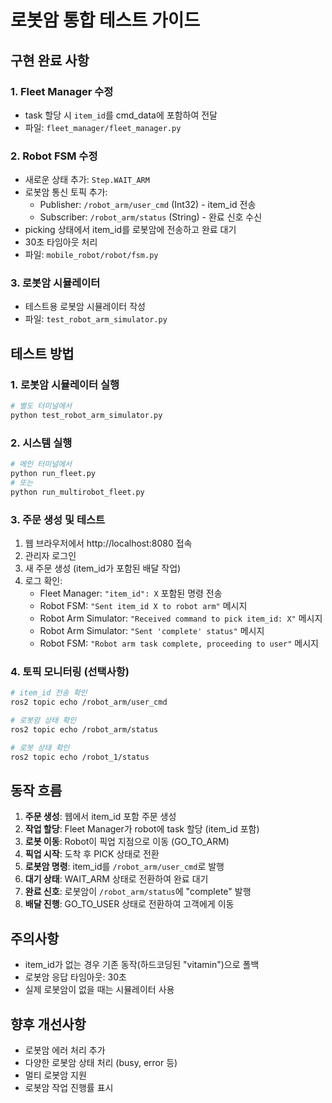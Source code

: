 # 로봇암 통합 테스트 가이드

## 구현 완료 사항

### 1. Fleet Manager 수정
- task 할당 시 `item_id`를 cmd_data에 포함하여 전달
- 파일: `fleet_manager/fleet_manager.py`

### 2. Robot FSM 수정  
- 새로운 상태 추가: `Step.WAIT_ARM`
- 로봇암 통신 토픽 추가:
  - Publisher: `/robot_arm/user_cmd` (Int32) - item_id 전송
  - Subscriber: `/robot_arm/status` (String) - 완료 신호 수신
- picking 상태에서 item_id를 로봇암에 전송하고 완료 대기
- 30초 타임아웃 처리
- 파일: `mobile_robot/robot/fsm.py`

### 3. 로봇암 시뮬레이터
- 테스트용 로봇암 시뮬레이터 작성
- 파일: `test_robot_arm_simulator.py`

## 테스트 방법

### 1. 로봇암 시뮬레이터 실행
```bash
# 별도 터미널에서
python test_robot_arm_simulator.py
```

### 2. 시스템 실행
```bash
# 메인 터미널에서
python run_fleet.py
# 또는
python run_multirobot_fleet.py
```

### 3. 주문 생성 및 테스트
1. 웹 브라우저에서 http://localhost:8080 접속
2. 관리자 로그인
3. 새 주문 생성 (item_id가 포함된 배달 작업)
4. 로그 확인:
   - Fleet Manager: `"item_id": X` 포함된 명령 전송
   - Robot FSM: `"Sent item_id X to robot arm"` 메시지
   - Robot Arm Simulator: `"Received command to pick item_id: X"` 메시지
   - Robot Arm Simulator: `"Sent 'complete' status"` 메시지
   - Robot FSM: `"Robot arm task complete, proceeding to user"` 메시지

### 4. 토픽 모니터링 (선택사항)
```bash
# item_id 전송 확인
ros2 topic echo /robot_arm/user_cmd

# 로봇암 상태 확인  
ros2 topic echo /robot_arm/status

# 로봇 상태 확인
ros2 topic echo /robot_1/status
```

## 동작 흐름

1. **주문 생성**: 웹에서 item_id 포함 주문 생성
2. **작업 할당**: Fleet Manager가 robot에 task 할당 (item_id 포함)
3. **로봇 이동**: Robot이 픽업 지점으로 이동 (GO_TO_ARM)
4. **픽업 시작**: 도착 후 PICK 상태로 전환
5. **로봇암 명령**: item_id를 `/robot_arm/user_cmd`로 발행
6. **대기 상태**: WAIT_ARM 상태로 전환하여 완료 대기
7. **완료 신호**: 로봇암이 `/robot_arm/status`에 "complete" 발행
8. **배달 진행**: GO_TO_USER 상태로 전환하여 고객에게 이동

## 주의사항

- item_id가 없는 경우 기존 동작(하드코딩된 "vitamin")으로 폴백
- 로봇암 응답 타임아웃: 30초
- 실제 로봇암이 없을 때는 시뮬레이터 사용

## 향후 개선사항

- 로봇암 에러 처리 추가
- 다양한 로봇암 상태 처리 (busy, error 등)
- 멀티 로봇암 지원
- 로봇암 작업 진행률 표시